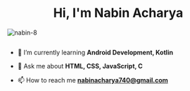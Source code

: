 <h1 align="center">Hi, I'm Nabin Acharya</h1>

<p align="left"> <img src="https://komarev.com/ghpvc/?username=nabin-8&label=Profile%20views&color=0e75b6&style=flat" alt="nabin-8" /> </p>

<p align="left"> <a href="https://twitter.com/" target="blank"><img src="https://img.shields.io/twitter/follow/?logo=twitter&style=for-the-badge" alt="" /></a> </p>

- 🌱 I’m currently learning **Android Development, Kotlin**

- 💬 Ask me about **HTML, CSS, JavaScript, C**

- 📫 How to reach me **nabinacharya740@gmail.com**
